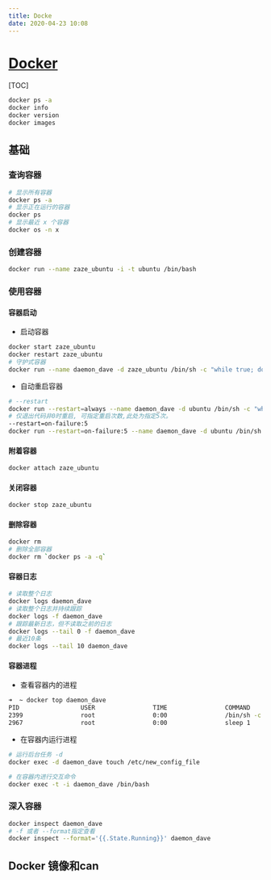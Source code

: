 ```yaml
---
title: Docke
date: 2020-04-23 10:08
---
```



# [Docker](https://hub.docker.com/)
 
[TOC]
```bash
docker ps -a
docker info 
docker version
docker images
```

## 基础
### 查询容器
```bash
# 显示所有容器
docker ps -a
# 显示正在运行的容器
docker ps
# 显示最近 x 个容器
docker os -n x
```

### 创建容器
```bash
docker run --name zaze_ubuntu -i -t ubuntu /bin/bash
```

### 使用容器
#### 容器启动
- 启动容器
```bash
docker start zaze_ubuntu
docker restart zaze_ubuntu
# 守护式容器
docker run --name daemon_dave -d zaze_ubuntu /bin/sh -c "while true; do echo hello world; sleep 1;  done"
```
- 自动重启容器
```bash
# --restart
docker run --restart=always --name daemon_dave -d ubuntu /bin/sh -c "while true; do echo hello world; sleep 1; done"
# 仅退出代码非0时重启, 可指定重启次数,此处为指定5次。
--restart=on-failure:5
docker run --restart=on-failure:5 --name daemon_dave -d ubuntu /bin/sh -c "while true; do echo hello world; sleep 1; done"
```

#### 附着容器
```bash
docker attach zaze_ubuntu
```

#### 关闭容器
```bash
docker stop zaze_ubuntu
```

#### 删除容器
```bash
docker rm 
# 删除全部容器
docker rm `docker ps -a -q`
```
#### 容器日志
```bash
# 读取整个日志
docker logs daemon_dave
# 读取整个日志并持续跟踪
docker logs -f daemon_dave
# 跟踪最新日志，但不读取之前的日志
docker logs --tail 0 -f daemon_dave
# 最近10条
docker logs --tail 10 daemon_dave
```

#### 容器进程
- 查看容器内的进程
```bash
➜  ~ docker top daemon_dave
PID                 USER                TIME                COMMAND
2399                root                0:00                /bin/sh -c while true; do echo hello world; sleep 1; done
2967                root                0:00                sleep 1
```
- 在容器内运行进程
```bash
# 运行后台任务 -d
docker exec -d daemon_dave touch /etc/new_config_file

# 在容器内进行交互命令
docker exec -t -i daemon_dave /bin/bash
```

### 深入容器
```bash
docker inspect daemon_dave
# -f 或者 --format指定查看
docker inspect --format='{{.State.Running}}' daemon_dave
```


## Docker 镜像和can



